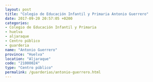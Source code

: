 ```yaml
---
layout: post
title: "Colegio de Educación Infantil y Primaria Antonio Guerrero"
date: 2017-09-20 20:57:05 +0200
categories:
- Colegio de Educación Infantil y Primaria
- huelva
- aljaraque
- Centro público
- guarderia
name: "Antonio Guerrero"
province: "Huelva"
location: "Aljaraque"
code: "21000024"
type: "Centro público"
permalink: /guarderias/antonio-guerrero.html
---
```

